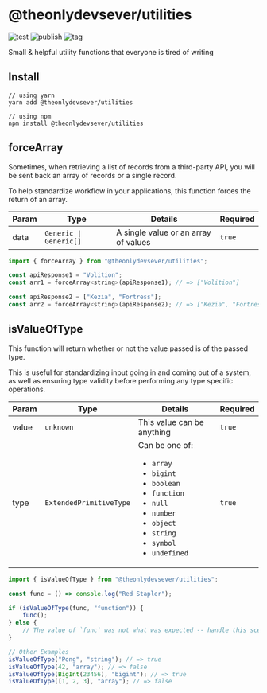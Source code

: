 # @theonlydevsever/utilities

![test](https://github.com/theonlydevsever/utilities/actions/workflows/test.yml/badge.svg)
![publish](https://github.com/theonlydevsever/utilities/actions/workflows/publish.yml/badge.svg)
![tag](https://github.com/theonlydevsever/utilities/actions/workflows/tag.yml/badge.svg)

Small & helpful utility functions that everyone is tired of writing

## Install

```
// using yarn
yarn add @theonlydevsever/utilities

// using npm
npm install @theonlydevsever/utilities
```

## forceArray

Sometimes, when retrieving a list of records from a third-party API, you will be sent back an array of records or a single record.

To help standardize workflow in your applications, this function forces the return of an array.

| Param | Type | Details | Required |
| --- | --- | --- | ---
| data | `Generic \| Generic[]` | A single value or an array of values | `true`

```js
import { forceArray } from "@theonlydevsever/utilities";

const apiResponse1 = "Volition";
const arr1 = forceArray<string>(apiResponse1); // => ["Volition"]

const apiResponse2 = ["Kezia", "Fortress"];
const arr2 = forceArray<string>(apiResponse2); // => ["Kezia", "Fortress"]
```

## isValueOfType

This function will return whether or not the value passed is of the passed type.

This is useful for standardizing input going in and coming out of a system, as well as ensuring type validity before performing any type specific operations.

| Param | Type | Details | Required |
| --- | --- | --- | ---
| value | `unknown` | This value can be anything | `true`
| type | `ExtendedPrimitiveType` | Can be one of:<ul><li><code>array</code></li><li><code>bigint</code></li><li><code>boolean</code></li><li><code>function</code></li><li><code>null</code></li><li><code>number</code></li><li><code>object</code></li><li><code>string</code></li><li><code>symbol</code></li><li><code>undefined</code></li></ul> | `true`

```js
import { isValueOfType } from "@theonlydevsever/utilities";

const func = () => console.log("Red Stapler");

if (isValueOfType(func, "function")) {
    func();
} else {
    // The value of `func` was not what was expected -- handle this scenario accordingly...
}

// Other Examples
isValueOfType("Pong", "string"); // => true
isValueOfType(42, "array"); // => false
isValueOfType(BigInt(23456), "bigint"); // => true
isValueOfType([1, 2, 3], "array"); // => false
```
